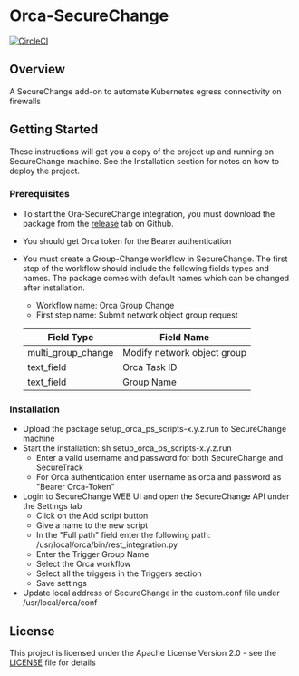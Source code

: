 
# Orca-SecureChange

[![CircleCI](https://circleci.com/gh/Tufin/orca-securechange.svg?style=svg)](https://circleci.com/gh/Tufin/orca-securechange)

## Overview
A SecureChange add-on to automate Kubernetes egress connectivity on firewalls


## Getting Started

These instructions will get you a copy of the project up and running on SecureChange machine. 
See the Installation section for notes on how to deploy the project.


### Prerequisites

* To start the Ora-SecureChange integration, you must download the package from the [release](
https://github.com/Tufin/orca-securechange/releases) tab on Github.

* You should get Orca token for the Bearer authentication

* You must create a Group-Change workflow in SecureChange. The first step of the workflow should include the following 
fields types and names. The package comes with default names which can be changed after installation.

    * Workflow name: Orca Group Change
    * First step name: Submit network object group request

    | Field Type         | Field Name                   |
    | ----------         | ----------                   |
    | multi_group_change | Modify network object group  |
    | text_field         | Orca Task ID                 |
    | text_field         | Group Name                   |


### Installation

* Upload the package setup_orca_ps_scripts-x.y.z.run to SecureChange machine
* Start the installation: sh setup_orca_ps_scripts-x.y.z.run 
    * Enter a valid username and password for both SecureChange and SecureTrack
    * For Orca authentication enter username as orca and password as "Bearer Orca-Token"
* Login to SecureChange WEB UI and open the SecureChange API under the Settings tab
    * Click on the Add script button
    * Give a name to the new script
    * In the "Full path" field enter the following path: /usr/local/orca/bin/rest_integration.py
    * Enter the Trigger Group Name
    * Select the Orca workflow
    * Select all the triggers in the Triggers section
    * Save settings
* Update local address of SecureChange in the custom.conf file under /usr/local/orca/conf


## License

This project is licensed under the Apache License Version 2.0 - see the [LICENSE](LICENSE) file for details